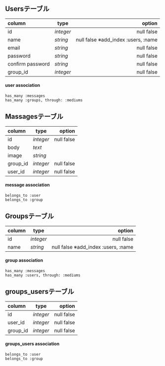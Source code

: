 ## Usersテーブル
|column      |  type|option               |
|:-----------|-----------|-----------:|
|id               |*integer*|null false   |
|name         | *string*|null false ※add_index :users, :name|
|email |*string*|null false               |
|password| *string*|null false            |
|confirm password |*string*|null false    |
|group_id |*integer*|null false           |

#### user association
    has_many :messages
    has_many :groups, through: :mediums



## Massagesテーブル
|column      |  type|option|
|:-----------|-----------|-----------:|
|id |*integer*|null false|
|body| *text*|
|image| *string*|
|group_id| *integer*|null false|
|user_id |*integer*|null false|

#### message association
    belongs_to :user
    belongs_to :group



## Groupsテーブル
|column      |  type|option           |
|:-----------|-----------|-----------:|
|id |*integer*|null false             |
|name|*string*|null false ※add_index :users, :name|

#### group association
    has_many :messages
    has_many :users, through: :mediums



## groups_usersテーブル
|column      |  type|option|
|:-----------|-----------|-----------:|
|id |*integer*|null false|
|user_id |*integer*|null false|
|group_id | *integer*|null false|

#### groups_users association
    belongs_to :user
    belongs_to :group